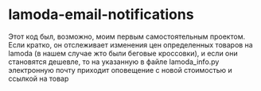 # lamoda-email-notifications

Этот код был, возможно, моим первым самостоятельным проектом.
Если кратко, он отслеживает изменения цен определенных товаров на lamoda (в нашем случае жто были беговые кроссовки), и если они становятся дешевле, то на указанную в файле lamoda_info.py электронную почту приходит оповещение с новой стоимостью и ссылкой на товар
